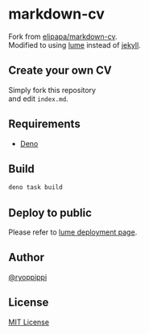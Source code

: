 # markdown-cv

Fork from [elipapa/markdown-cv](https://github.com/elipapa/markdown-cv).\
Modified to using [lume](https://lume.land/) instead of
[jekyll](https://jekyllrb.com/).

## Create your own CV

Simply fork this repository\
and edit `index.md`.

## Requirements

- [Deno](https://deno.land)

## Build

```sh
deno task build
```

## Deploy to public

Please refer to
[lume deployment page](https://lume.land/docs/advanced/deployment/#cloudflare-pages).

## Author

[@ryoppippi](https://github.com/ryoppippi)

## License

[MIT License](https://github.com/ryoppippi/cv/blob/master/LICENSE)

